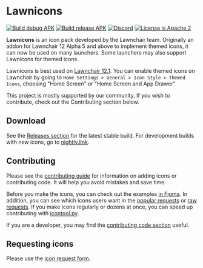 # Lawnicons

[![Build debug APK](https://github.com/LawnchairLauncher/lawnicons/actions/workflows/build_debug_apk.yml/badge.svg)](https://github.com/LawnchairLauncher/lawnicons/actions/workflows/build_debug_apk.yml)
[![Build release APK](https://github.com/LawnchairLauncher/lawnicons/actions/workflows/build_release_apk.yml/badge.svg)](https://github.com/LawnchairLauncher/lawnicons/actions/workflows/build_release_apk.yml)
[![Discord](https://img.shields.io/discord/803299970169700402?label=server&logo=discord)](https://discord.gg/lawnchair-803299970169700402)
[![License is Apache 2](https://img.shields.io/github/license/LawnchairLauncher/lawnicons)](LICENSE)

**Lawnicons** is an icon pack developed by the Lawnchair team.
Originally an addon for Lawnchair 12 Alpha 5 and above to implement themed icons, it can now be used on many launchers. Some launchers may also support Lawnicons for themed icons.

Lawnicons is best used on [Lawnchair 12.1](https://github.com/LawnchairLauncher/lawnchair). You can enable themed icons on Lawnchair by going to `Home Settings > General > Icon Style > Themed Icons`, choosing "Home Screen" or "Home Screen and App Drawer".

This project is mostly supported by our community. If you wish to contribute, check out the Contributing section below.

## Download
See the [Releases section](https://github.com/LawnchairLauncher/lawnicons/releases) for the latest stable build. For development builds with new icons, go to [nightly.link](https://nightly.link/LawnchairLauncher/lawnicons/workflows/build_debug_apk/develop/Debug%20APK).

## Contributing
Please see the [contributing guide](docs/CONTRIBUTING.md) for information on adding icons or contributing code. It will help you avoid mistakes and save time.

Before you make the icons, you can check out the examples [in Figma](https://www.figma.com/community/file/1227718471680779613). In addition, you can see which icons users want in the [popular requests](https://docs.google.com/spreadsheets/d/10_o0DjhAGfP8ToDDNQ8M7eCZKtbzXLhIvxuF1XZEql0/edit#gid=327531090) or [raw requests](https://docs.google.com/spreadsheets/d/1h3eiJnG2nEdR1DbvemaF1lYthHkzYbXvVFPP0TEEt5k/edit?usp=sharing). If you make icons regularly or dozens at once, you can speed up contributing with [icontool.py](/docs/icontool_guide.md).

If you are a developer, you may find the [contributing code section](https://github.com/LawnchairLauncher/lawnicons/blob/develop/.github/CONTRIBUTING.md#contributing-code) useful.

## Requesting icons
Please use the [icon request form](https://forms.gle/Fx8vZAiWdW1Tyjo57).

